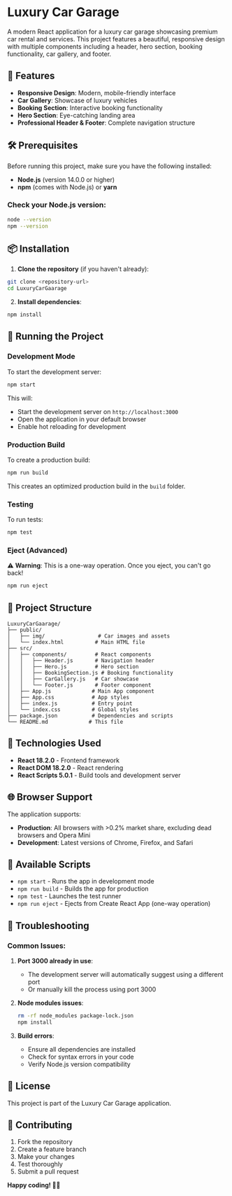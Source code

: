 # Luxury Car Garage

A modern React application for a luxury car garage showcasing premium car rental and services. This project features a beautiful, responsive design with multiple components including a header, hero section, booking functionality, car gallery, and footer.

## 🚗 Features

- **Responsive Design**: Modern, mobile-friendly interface
- **Car Gallery**: Showcase of luxury vehicles
- **Booking Section**: Interactive booking functionality
- **Hero Section**: Eye-catching landing area
- **Professional Header & Footer**: Complete navigation structure

## 🛠️ Prerequisites

Before running this project, make sure you have the following installed:

- **Node.js** (version 14.0.0 or higher)
- **npm** (comes with Node.js) or **yarn**

### Check your Node.js version:
```bash
node --version
npm --version
```

## 📦 Installation

1. **Clone the repository** (if you haven't already):
```bash
git clone <repository-url>
cd LuxuryCarGaarage
```

2. **Install dependencies**:
```bash
npm install
```

## 🚀 Running the Project

### Development Mode
To start the development server:

```bash
npm start
```

This will:
- Start the development server on `http://localhost:3000`
- Open the application in your default browser
- Enable hot reloading for development

### Production Build
To create a production build:

```bash
npm run build
```

This creates an optimized production build in the `build` folder.

### Testing
To run tests:

```bash
npm test
```

### Eject (Advanced)
⚠️ **Warning**: This is a one-way operation. Once you eject, you can't go back!

```bash
npm run eject
```

## 📁 Project Structure

```
LuxuryCarGaarage/
├── public/
│   ├── img/                 # Car images and assets
│   └── index.html          # Main HTML file
├── src/
│   ├── components/         # React components
│   │   ├── Header.js       # Navigation header
│   │   ├── Hero.js         # Hero section
│   │   ├── BookingSection.js # Booking functionality
│   │   ├── CarGallery.js   # Car showcase
│   │   └── Footer.js       # Footer component
│   ├── App.js             # Main App component
│   ├── App.css            # App styles
│   ├── index.js           # Entry point
│   └── index.css          # Global styles
├── package.json           # Dependencies and scripts
└── README.md             # This file
```

## 🎨 Technologies Used

- **React 18.2.0** - Frontend framework
- **React DOM 18.2.0** - React rendering
- **React Scripts 5.0.1** - Build tools and development server

## 🌐 Browser Support

The application supports:
- **Production**: All browsers with >0.2% market share, excluding dead browsers and Opera Mini
- **Development**: Latest versions of Chrome, Firefox, and Safari

## 📝 Available Scripts

- `npm start` - Runs the app in development mode
- `npm run build` - Builds the app for production
- `npm test` - Launches the test runner
- `npm run eject` - Ejects from Create React App (one-way operation)

## 🔧 Troubleshooting

### Common Issues:

1. **Port 3000 already in use**:
   - The development server will automatically suggest using a different port
   - Or manually kill the process using port 3000

2. **Node modules issues**:
   ```bash
   rm -rf node_modules package-lock.json
   npm install
   ```

3. **Build errors**:
   - Ensure all dependencies are installed
   - Check for syntax errors in your code
   - Verify Node.js version compatibility

## 📄 License

This project is part of the Luxury Car Garage application.

## 🤝 Contributing

1. Fork the repository
2. Create a feature branch
3. Make your changes
4. Test thoroughly
5. Submit a pull request

**Happy coding! 🚗✨**
